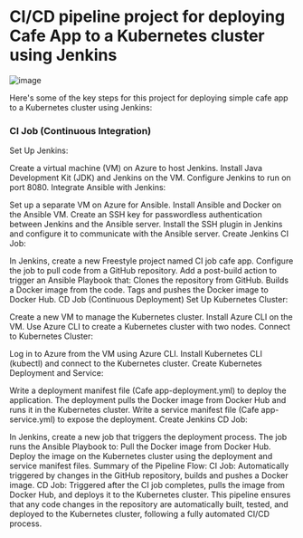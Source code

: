 # CI/CD pipeline project for deploying Cafe App to a Kubernetes cluster using Jenkins

![image](https://github.com/user-attachments/assets/c61a7524-5496-4689-9bcc-0d6484f76832)


Here's some of the key steps for this project for deploying simple cafe app to a Kubernetes cluster using Jenkins:

### CI Job (Continuous Integration)
Set Up Jenkins:

Create a virtual machine (VM) on Azure to host Jenkins.
Install Java Development Kit (JDK) and Jenkins on the VM.
Configure Jenkins to run on port 8080.
Integrate Ansible with Jenkins:

Set up a separate VM on Azure for Ansible.
Install Ansible and Docker on the Ansible VM.
Create an SSH key for passwordless authentication between Jenkins and the Ansible server.
Install the SSH plugin in Jenkins and configure it to communicate with the Ansible server.
Create Jenkins CI Job:

In Jenkins, create a new Freestyle project named CI job cafe app.
Configure the job to pull code from a GitHub repository.
Add a post-build action to trigger an Ansible Playbook that:
Clones the repository from GitHub.
Builds a Docker image from the code.
Tags and pushes the Docker image to Docker Hub.
CD Job (Continuous Deployment)
Set Up Kubernetes Cluster:

Create a new VM to manage the Kubernetes cluster.
Install Azure CLI on the VM.
Use Azure CLI to create a Kubernetes cluster with two nodes.
Connect to Kubernetes Cluster:

Log in to Azure from the VM using Azure CLI.
Install Kubernetes CLI (kubectl) and connect to the Kubernetes cluster.
Create Kubernetes Deployment and Service:

Write a deployment manifest file (Cafe app-deployment.yml) to deploy the application.
The deployment pulls the Docker image from Docker Hub and runs it in the Kubernetes cluster.
Write a service manifest file (Cafe app-service.yml) to expose the deployment.
Create Jenkins CD Job:

In Jenkins, create a new job that triggers the deployment process.
The job runs the Ansible Playbook to:
Pull the Docker image from Docker Hub.
Deploy the image on the Kubernetes cluster using the deployment and service manifest files.
Summary of the Pipeline Flow:
CI Job: Automatically triggered by changes in the GitHub repository, builds and pushes a Docker image.
CD Job: Triggered after the CI job completes, pulls the image from Docker Hub, and deploys it to the Kubernetes cluster.
This pipeline ensures that any code changes in the repository are automatically built, tested, and deployed to the Kubernetes cluster, following a fully automated CI/CD process.

